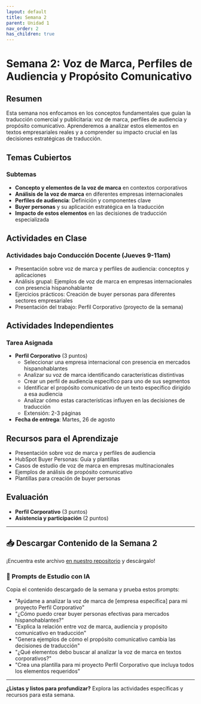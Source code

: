 ```yaml
---
layout: default
title: Semana 2
parent: Unidad 1
nav_order: 2
has_children: true
---
```


# Semana 2: Voz de Marca, Perfiles de Audiencia y Propósito Comunicativo

## Resumen

Esta semana nos enfocamos en los conceptos fundamentales que guían la traducción comercial y publicitaria: voz de marca, perfiles de audiencia y propósito comunicativo. Aprenderemos a analizar estos elementos en textos empresariales reales y a comprender su impacto crucial en las decisiones estratégicas de traducción.

## Temas Cubiertos

### Subtemas
- **Concepto y elementos de la voz de marca** en contextos corporativos
- **Análisis de la voz de marca** en diferentes empresas internacionales
- **Perfiles de audiencia**: Definición y componentes clave
- **Buyer personas** y su aplicación estratégica en la traducción
- **Impacto de estos elementos** en las decisiones de traducción especializada

## Actividades en Clase

### Actividades bajo Conducción Docente (Jueves 9-11am)
- Presentación sobre voz de marca y perfiles de audiencia: conceptos y aplicaciones
- Análisis grupal: Ejemplos de voz de marca en empresas internacionales con presencia hispanohablante
- Ejercicios prácticos: Creación de buyer personas para diferentes sectores empresariales
- Presentación del trabajo: Perfil Corporativo (proyecto de la semana)

## Actividades Independientes

### Tarea Asignada
- **Perfil Corporativo** (3 puntos)
  - Seleccionar una empresa internacional con presencia en mercados hispanohablantes
  - Analizar su voz de marca identificando características distintivas
  - Crear un perfil de audiencia específico para uno de sus segmentos
  - Identificar el propósito comunicativo de un texto específico dirigido a esa audiencia
  - Analizar cómo estas características influyen en las decisiones de traducción
  - Extensión: 2-3 páginas
- **Fecha de entrega**: Martes, 26 de agosto

## Recursos para el Aprendizaje

- Presentación sobre voz de marca y perfiles de audiencia
- HubSpot Buyer Personas: Guía y plantillas
- Casos de estudio de voz de marca en empresas multinacionales
- Ejemplos de análisis de propósito comunicativo
- Plantillas para creación de buyer personas

## Evaluación

- **Perfil Corporativo** (3 puntos)
- **Asistencia y participación** (2 puntos)

---

## 📥 Descargar Contenido de la Semana 2
¡Encuentra este archivo [en nuestro repositorio](https://github.com/alainamb/uic_tr14-trad-comercial/blob/main/unidad1/semana2/semana2-resumen.md) y descárgalo!

### 🤖 Prompts de Estudio con IA
Copia el contenido descargado de la semana y prueba estos prompts:
- "Ayúdame a analizar la voz de marca de [empresa específica] para mi proyecto Perfil Corporativo"
- "¿Cómo puedo crear buyer personas efectivas para mercados hispanohablantes?"
- "Explica la relación entre voz de marca, audiencia y propósito comunicativo en traducción"
- "Genera ejemplos de cómo el propósito comunicativo cambia las decisiones de traducción"
- "¿Qué elementos debo buscar al analizar la voz de marca en textos corporativos?"
- "Crea una plantilla para mi proyecto Perfil Corporativo que incluya todos los elementos requeridos"

---

**¿Listas y listos para profundizar?** Explora las actividades específicas y recursos para esta semana.
